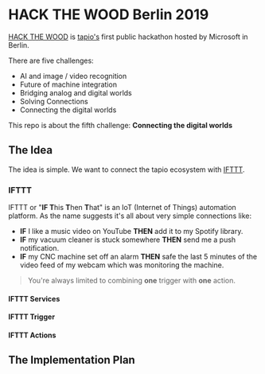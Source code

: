 # HACK THE WOOD Berlin 2019

[HACK THE WOOD](https://www.tapio.one/en/blog/hack-the-wood-2019) is [tapio's](https://www.tapio.one/) first public hackathon hosted by Microsoft in Berlin.

There are five challenges:

* AI and image / video recognition
* Future of machine integration
* Bridging analog and digital worlds
* Solving Connections
* Connecting the digital worlds

This repo is about the fifth challenge: **Connecting the digital worlds**

## The Idea

The idea is simple. We want to connect the tapio ecosystem with [IFTTT](https://ifttt.com/).

### IFTTT

IFTTT or "**IF T**his **T**hen **T**hat" is an IoT (Internet of Things) automation platform. As the name suggests it's all about very simple connections like:

* **IF** I like a music video on YouTube **THEN** add it to my Spotify library.
* **IF** my vacuum cleaner is stuck somewhere **THEN** send me a push notification.
* **IF** my CNC machine set off an alarm **THEN** safe the last 5 minutes of the video feed of my webcam which was monitoring the machine.

> You're always limited to combining **one** trigger with **one** action.

#### IFTTT Services

#### IFTTT Trigger

#### IFTTT Actions

## The Implementation Plan